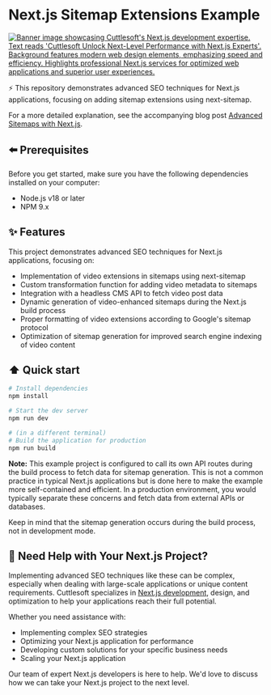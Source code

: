 # Next.js Sitemap Extensions Example
[![Banner image showcasing Cuttlesoft's Next.js development expertise. Text reads 'Cuttlesoft Unlock Next-Level Performance with Next.js Experts'. Background features modern web design elements, emphasizing speed and efficiency. Highlights professional Next.js services for optimized web applications and superior user experiences.](https://static.cuttlesoft.com/wp-content/uploads/2024/09/05162508/970x250-banner-variation-19.png)](https://cuttlesoft.com/services/nextjs/)

⚡️ This repository demonstrates advanced SEO techniques for Next.js applications, focusing on adding sitemap extensions using next-sitemap.

For a more detailed explanation, see the accompanying blog post [Advanced Sitemaps with Next.js](https://cuttlesoft.com/blog/2024/08/30/advanced-sitemaps-with-next-js/).

## ⬅️ Prerequisites

Before you get started, make sure you have the following dependencies installed on your computer:

- Node.js v18 or later
- NPM 9.x

## ✨ Features

This project demonstrates advanced SEO techniques for Next.js applications, focusing on:

- Implementation of video extensions in sitemaps using next-sitemap
- Custom transformation function for adding video metadata to sitemaps
- Integration with a headless CMS API to fetch video post data
- Dynamic generation of video-enhanced sitemaps during the Next.js build process
- Proper formatting of video extensions according to Google's sitemap protocol
- Optimization of sitemap generation for improved search engine indexing of video content


## ⬆️ Quick start

```bash
# Install dependencies
npm install

# Start the dev server
npm run dev

# (in a different terminal)
# Build the application for production
npm run build
```

**Note:** This example project is configured to call its own API routes during the build process to fetch data for sitemap generation. This is not a common practice in typical Next.js applications but is done here to make the example more self-contained and efficient. In a production environment, you would typically separate these concerns and fetch data from external APIs or databases.

Keep in mind that the sitemap generation occurs during the build process, not in development mode.

## 🤝 Need Help with Your Next.js Project?

Implementing advanced SEO techniques like these can be complex, especially when dealing with large-scale applications or unique content requirements. Cuttlesoft specializes in [Next.js development](https://cuttlesoft.com/services/nextjs/), design, and optimization to help your applications reach their full potential.

Whether you need assistance with:

- Implementing complex SEO strategies
- Optimizing your Next.js application for performance
- Developing custom solutions for your specific business needs
- Scaling your Next.js application

Our team of expert Next.js developers is here to help. We'd love to discuss how we can take your Next.js project to the next level.
